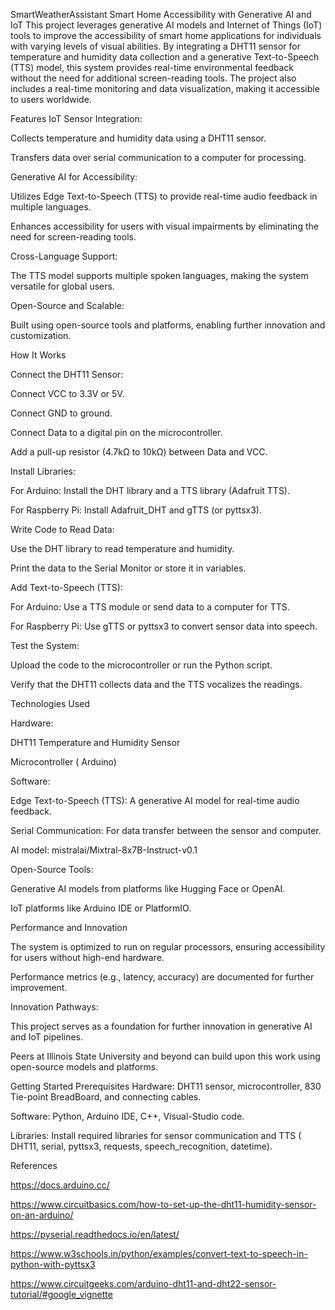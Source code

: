 SmartWeatherAssistant
Smart Home Accessibility with Generative AI and IoT This project leverages generative AI models and Internet of Things (IoT) tools to improve the accessibility of smart home applications for individuals with varying levels of visual abilities. By integrating a DHT11 sensor for temperature and humidity data collection and a generative Text-to-Speech (TTS) model, this system provides real-time environmental feedback without the need for additional screen-reading tools. The project also includes a real-time monitoring and data visualization, making it accessible to users worldwide.

Features IoT Sensor Integration:

Collects temperature and humidity data using a DHT11 sensor.

Transfers data over serial communication to a computer for processing.

Generative AI for Accessibility:

Utilizes Edge Text-to-Speech (TTS) to provide real-time audio feedback in multiple languages.

Enhances accessibility for users with visual impairments by eliminating the need for screen-reading tools.

Cross-Language Support:

The TTS model supports multiple spoken languages, making the system versatile for global users.

Open-Source and Scalable:

Built using open-source tools and platforms, enabling further innovation and customization.

How It Works

Connect the DHT11 Sensor:

Connect VCC to 3.3V or 5V.

Connect GND to ground.

Connect Data to a digital pin on the microcontroller.

Add a pull-up resistor (4.7kΩ to 10kΩ) between Data and VCC.

Install Libraries:

For Arduino: Install the DHT library and a TTS library (Adafruit TTS).

For Raspberry Pi: Install Adafruit_DHT and gTTS (or pyttsx3).

Write Code to Read Data:

Use the DHT library to read temperature and humidity.

Print the data to the Serial Monitor or store it in variables.

Add Text-to-Speech (TTS):

For Arduino: Use a TTS module or send data to a computer for TTS.

For Raspberry Pi: Use gTTS or pyttsx3 to convert sensor data into speech.

Test the System:

Upload the code to the microcontroller or run the Python script.

Verify that the DHT11 collects data and the TTS vocalizes the readings.

Technologies Used

Hardware:

DHT11 Temperature and Humidity Sensor

Microcontroller ( Arduino)

Software:

Edge Text-to-Speech (TTS): A generative AI model for real-time audio feedback.

Serial Communication: For data transfer between the sensor and computer.

AI model: mistralai/Mixtral-8x7B-Instruct-v0.1

Open-Source Tools:

Generative AI models from platforms like Hugging Face or OpenAI.

IoT platforms like Arduino IDE or PlatformIO.

Performance and Innovation

The system is optimized to run on regular processors, ensuring accessibility for users without high-end hardware.

Performance metrics (e.g., latency, accuracy) are documented for further improvement.

Innovation Pathways:

This project serves as a foundation for further innovation in generative AI and IoT pipelines.

Peers at Illinois State University and beyond can build upon this work using open-source models and platforms.

Getting Started Prerequisites Hardware: DHT11 sensor, microcontroller, 830 Tie-point BreadBoard, and connecting cables.

Software: Python, Arduino IDE, C++, Visual-Studio code.

Libraries: Install required libraries for sensor communication and TTS ( DHT11, serial, pyttsx3, requests, speech_recognition, datetime).

References

https://docs.arduino.cc/

https://www.circuitbasics.com/how-to-set-up-the-dht11-humidity-sensor-on-an-arduino/

https://pyserial.readthedocs.io/en/latest/

https://www.w3schools.in/python/examples/convert-text-to-speech-in-python-with-pyttsx3

https://www.circuitgeeks.com/arduino-dht11-and-dht22-sensor-tutorial/#google_vignette
